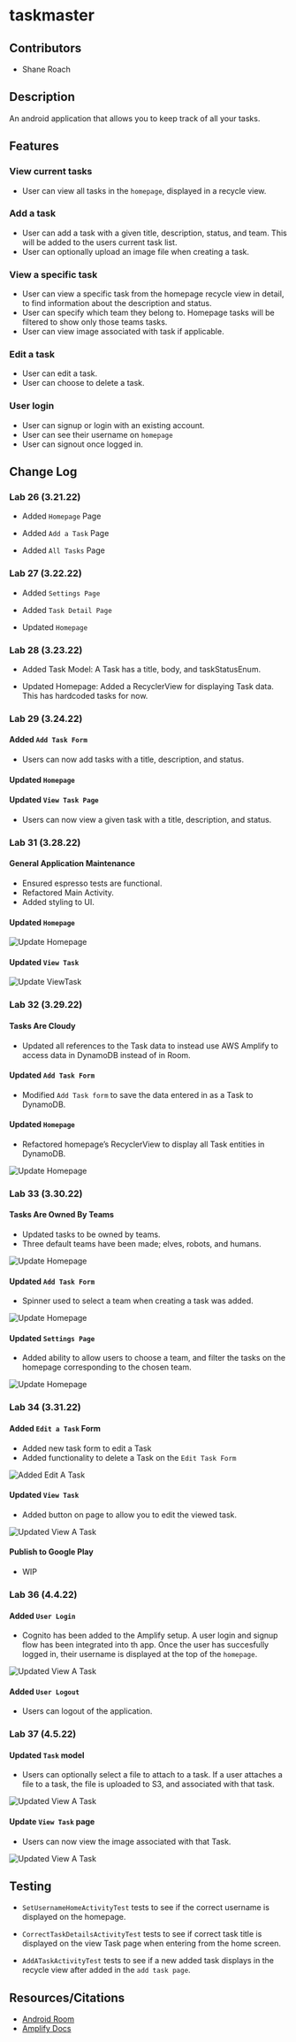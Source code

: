 # taskmaster


## Contributors

- Shane Roach

## Description

An android application that allows you to keep track of all your tasks.


## Features

### View current tasks

- User can view all tasks in the `homepage`, displayed in a recycle view.

### Add a task

- User can add a task with a given title, description, status, and team. This will be added to the users current task list.
- User can optionally upload an image file when creating a task.


### View a specific task

- User can view a specific task from the homepage recycle view in detail, to find information about the description and status.
- User can specify which team they belong to. Homepage tasks will be filtered to show only those teams tasks.
- User can view image associated with task if applicable.

### Edit a task

- User can edit a task.
- User can choose to delete a task.

### User login

- User can signup or login with an existing account.
- User can see their username on `homepage`
- User can signout once logged in.




## Change Log

### Lab 26 (3.21.22)

- Added `Homepage` Page

- Added `Add a Task` Page

- Added `All Tasks` Page

### Lab 27 (3.22.22)

- Added `Settings Page`

- Added `Task Detail Page`

- Updated `Homepage`

### Lab 28 (3.23.22)

- Added Task Model: A Task has a title, body, and taskStatusEnum.

- Updated Homepage: Added a RecyclerView for displaying Task data. This has hardcoded tasks for now.

### Lab 29 (3.24.22)

#### Added `Add Task Form`
- Users can now add tasks with a title, description, and status.

#### Updated `Homepage`


#### Updated `View Task Page`
- Users can now view a given task with a title, description, and status.

### Lab 31 (3.28.22)

#### General Application Maintenance
- Ensured espresso tests are functional.
- Refactored Main Activity.
- Added styling to UI.

#### Updated `Homepage`

![Update Homepage](/images/update_homepage_lab31.png)

#### Updated `View Task`

![Update ViewTask](/images/update_viewTask_lab31.png)


### Lab 32 (3.29.22)

#### Tasks Are Cloudy
- Updated all references to the Task data to instead use AWS Amplify to access data in DynamoDB instead of in Room.

#### Updated `Add Task Form`
- Modified `Add Task form` to save the data entered in as a Task to DynamoDB.

#### Updated `Homepage`
- Refactored homepage’s RecyclerView to display all Task entities in DynamoDB.

![Update Homepage](/images/update_homepage_lab32.png)


### Lab 33 (3.30.22)

#### Tasks Are Owned By Teams
- Updated tasks to be owned by teams.
- Three default teams have been made; elves, robots, and humans.

![Update Homepage](/images/tasksWithTeams_lab33.png)

#### Updated `Add Task Form`
- Spinner used to select a team when creating a task was added.

![Update Homepage](/images/update_addTask_lab33.png)

#### Updated `Settings Page`
- Added ability to allow users to choose a team, and filter the tasks on the homepage corresponding to the chosen team.

![Update Homepage](/images/update_userSettings_lab33.png)


### Lab 34 (3.31.22)

#### Added `Edit a Task` Form
- Added new task form to edit a Task
- Added functionality to delete a Task on the  `Edit Task Form`

![Added Edit A Task](/images/added_editTask_lab34.png)

#### Updated `View Task`
- Added button on page to allow you to edit the viewed task.

![Updated View A Task](/images/update_viewTask_lab34.png)

#### Publish to Google Play

- WIP


### Lab 36 (4.4.22)

#### Added `User Login`

- Cognito has been added to the Amplify setup. A user login and signup flow has been
integrated into th app. Once the user has succesfully logged in, their username is displayed
at the top of the `homepage`.

![Updated View A Task](/images/userLoginFlow_lab36.png)

#### Added `User Logout`

- Users can logout of the application.


### Lab 37 (4.5.22)

#### Updated `Task` model

- Users can optionally select a file to attach to a task.
If a user attaches a file to a task, the file is uploaded to S3, and associated with that task.

![Updated View A Task](/images/fileupload_lab37.png)

#### Update `View Task` page

- Users can now view the image associated with that Task.

![Updated View A Task](/images/viewTask_lab37.png)

## Testing

- `SetUsernameHomeActivityTest` tests to see if the correct username is displayed on the homepage.

- `CorrectTaskDetailsActivityTest` tests to see if correct task title is displayed on the view Task page when
entering from the home screen.

- `AddATaskActivityTest` tests to see if a new added task displays in the recycle view after added in the `add task page`.

## Resources/Citations

- [Android Room](https://developer.android.com/jetpack/androidx/releases/room?gclid=CjwKCAjwrfCRBhAXEiwAnkmKmS76pDHGyIJ2E7n4UyzbyZA3NcjcUHTtf_i4ErfFFc7Eqj7KxJqYEhoCNIoQAvD_BwE&gclsrc=aw.ds)
- [Amplify Docs](https://aws-amplify.github.io/docs/)
